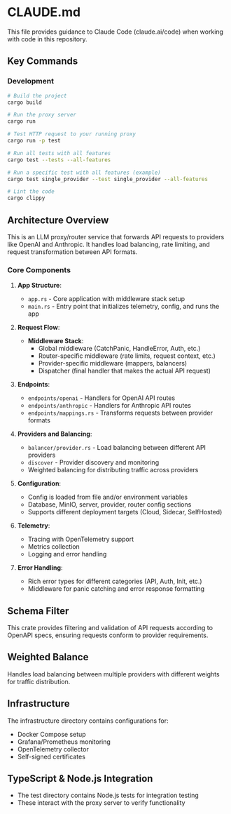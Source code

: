 # CLAUDE.md

This file provides guidance to Claude Code (claude.ai/code) when working with code in this repository.

## Key Commands

### Development

```bash
# Build the project
cargo build

# Run the proxy server
cargo run

# Test HTTP request to your running proxy
cargo run -p test

# Run all tests with all features
cargo test --tests --all-features

# Run a specific test with all features (example)
cargo test single_provider --test single_provider --all-features

# Lint the code
cargo clippy
```

## Architecture Overview

This is an LLM proxy/router service that forwards API requests to providers like OpenAI and Anthropic. It handles load balancing, rate limiting, and request transformation between API formats.

### Core Components

1. **App Structure**:
   - `app.rs` - Core application with middleware stack setup
   - `main.rs` - Entry point that initializes telemetry, config, and runs the app

2. **Request Flow**:
   - **Middleware Stack**:
     - Global middleware (CatchPanic, HandleError, Auth, etc.)
     - Router-specific middleware (rate limits, request context, etc.)
     - Provider-specific middleware (mappers, balancers)
     - Dispatcher (final handler that makes the actual API request)

3. **Endpoints**:
   - `endpoints/openai` - Handlers for OpenAI API routes
   - `endpoints/anthropic` - Handlers for Anthropic API routes
   - `endpoints/mappings.rs` - Transforms requests between provider formats

4. **Providers and Balancing**:
   - `balancer/provider.rs` - Load balancing between different API providers
   - `discover` - Provider discovery and monitoring
   - Weighted balancing for distributing traffic across providers

5. **Configuration**:
   - Config is loaded from file and/or environment variables
   - Database, MinIO, server, provider, router config sections
   - Supports different deployment targets (Cloud, Sidecar, SelfHosted)

6. **Telemetry**:
   - Tracing with OpenTelemetry support
   - Metrics collection
   - Logging and error handling

7. **Error Handling**:
   - Rich error types for different categories (API, Auth, Init, etc.)
   - Middleware for panic catching and error response formatting

## Schema Filter

This crate provides filtering and validation of API requests according to OpenAPI specs, ensuring requests conform to provider requirements.

## Weighted Balance

Handles load balancing between multiple providers with different weights for traffic distribution.

## Infrastructure

The infrastructure directory contains configurations for:
- Docker Compose setup
- Grafana/Prometheus monitoring
- OpenTelemetry collector
- Self-signed certificates

## TypeScript & Node.js Integration

- The test directory contains Node.js tests for integration testing
- These interact with the proxy server to verify functionality